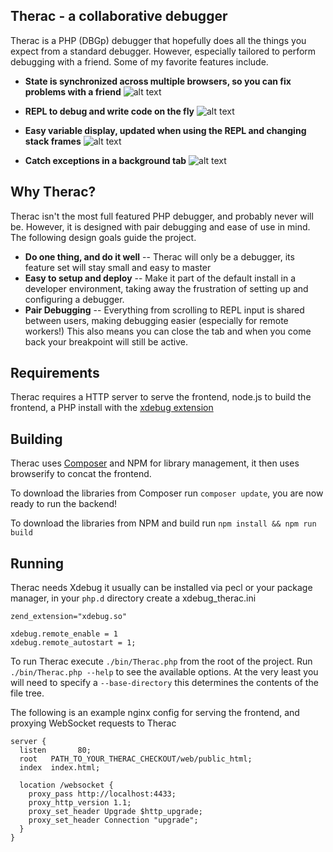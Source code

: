 Therac - a collaborative debugger
-

Therac is a PHP (DBGp) debugger that hopefully does all the things you
expect from a standard debugger. However, especially tailored to perform
debugging with a friend. Some of my favorite features include.

* **State is synchronized across multiple browsers, so you can fix problems with a friend**
![alt text](http://i.imgur.com/xjd2Ei1.gif "synchronized across multiple browsers")

* **REPL to debug and write code on the fly**
![alt text](http://i.imgur.com/AiwhlhU.gif "REPL")

* **Easy variable display, updated when using the REPL and changing stack frames**
![alt text](http://i.imgur.com/kEOYt65.png "Variable Display")

* **Catch exceptions in a background tab**
![alt text](http://i.imgur.com/CnvjfgH.png "Catch Exceptions")


Why Therac?
--
Therac isn't the most full featured PHP debugger, and probably never will be. However, it is designed with pair debugging and ease of use in mind.
The following design goals guide the project.

* **Do one thing, and do it well** -- Therac will only be a debugger, its feature set will stay small and easy to master
* **Easy to setup and deploy** -- Make it part of the default install in a developer environment, taking away the frustration of setting up and configuring a debugger.
* **Pair Debugging** -- Everything from scrolling to REPL input is shared between users, making debugging easier (especially for remote workers!) This also means you can close
the tab and when you come back your breakpoint will still be active.

Requirements
--
Therac requires a HTTP server to serve the frontend, node.js to build the frontend, a PHP install with the [xdebug extension](http://xdebug.org/)

Building
--
Therac uses [Composer](https://getcomposer.org) and NPM for library management, it then uses browserify to concat the frontend.

To download the libraries from Composer run `composer update`, you are now ready to run the backend!

To download the libraries from NPM and build run `npm install && npm run build`

Running
--
Therac needs Xdebug it usually can be installed via pecl or your package manager, in your `php.d` directory create a xdebug_therac.ini

    zend_extension="xdebug.so"

    xdebug.remote_enable = 1
    xdebug.remote_autostart = 1;

To run Therac execute `./bin/Therac.php` from the root of the project. Run `./bin/Therac.php --help` to see the available options.
At the very least you will need to specify a `--base-directory` this determines the contents of the file tree.

The following is an example nginx config for serving the frontend, and proxying WebSocket requests to Therac

    server {
      listen       80;
      root   PATH_TO_YOUR_THERAC_CHECKOUT/web/public_html;
      index  index.html;

      location /websocket {
        proxy_pass http://localhost:4433;
        proxy_http_version 1.1;
        proxy_set_header Upgrade $http_upgrade;
        proxy_set_header Connection "upgrade";
      }
    }
